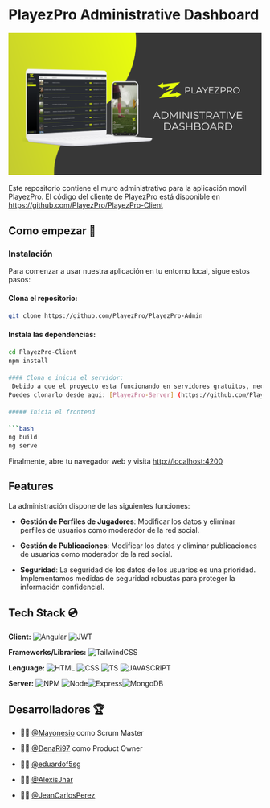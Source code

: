 # PlayezPro Administrative Dashboard

![Banner](/src/assets/Playez%20Banner%20Admin.png)

Este repositorio contiene el muro administrativo para la aplicación movil PlayezPro.
El código del cliente de PlayezPro está disponible en https://github.com/PlayezPro/PlayezPro-Client

## Como empezar :rocket:

### Instalación

Para comenzar a usar nuestra aplicación en tu entorno local, sigue estos pasos:

#### Clona el repositorio:

```bash
git clone https://github.com/PlayezPro/PlayezPro-Admin
```

#### Instala las dependencias:

```bash
cd PlayezPro-Client
npm install

#### Clona e inicia el servidor:
 Debido a que el proyecto esta funcionando en servidores gratuitos, necesitarás tener tambien el repositorio backend funcionando localmente para ciertas funciones.
Puedes clonarlo desde aqui: [PlayezPro-Server] (https://github.com/PlayezPro/PlayezPro-Server)

##### Inicia el frontend

```bash
ng build
ng serve
```

Finalmente, abre tu navegador web y visita [http://localhost:4200](http://localhost:4200)

## Features
La administración dispone de las siguientes funciones:

- **Gestión de Perfiles de Jugadores**: Modificar los datos y eliminar perfiles de usuarios como moderador de la red social.

- **Gestión de Publicaciones**: Modificar los datos y eliminar publicaciones de usuarios como moderador de la red social.

- **Seguridad**: La seguridad de los datos de los usuarios es una prioridad. Implementamos medidas de seguridad robustas para proteger la información confidencial.

## Tech Stack :cd:

**Client:** ![Angular](https://img.shields.io/badge/Angular-DD0031?style=for-the-badge&logo=angular&logoColor=white) ![JWT](https://img.shields.io/badge/JWT-000000?style=for-the-badge&logo=JSON%20web%20tokens&logoColor=white)

**Frameworks/Libraries:**
![TailwindCSS](https://img.shields.io/badge/Tailwind_CSS-38B2AC?style=for-the-badge&logo=tailwind-css&logoColor=white)

**Lenguage:** ![HTML](https://img.shields.io/badge/HTML5-E34F26?style=for-the-badge&logo=html5&logoColor=white) ![CSS](https://img.shields.io/badge/CSS3-1572B6?style=for-the-badge&logo=css3&logoColor=white) ![TS](https://img.shields.io/badge/TypeScript-007ACC?style=for-the-badge&logo=typescript&logoColor=white) ![JAVASCRIPT](https://img.shields.io/badge/JavaScript-323330?style=for-the-badge&logo=javascript&logoColor=F7DF1E)

**Server:** ![NPM](https://img.shields.io/badge/npm-CB3837?style=for-the-badge&logo=npm&logoColor=white) ![Node](https://img.shields.io/badge/Node%20js-339933?style=for-the-badge&logo=nodedotjs&logoColor=white)![Express](https://img.shields.io/badge/Express%20js-000000?style=for-the-badge&logo=express&logoColor=white)![MongoDB](https://img.shields.io/badge/MongoDB-4EA94B?style=for-the-badge&logo=mongodb&logoColor=white)

## Desarrolladores :trophy:

- :man_technologist: [@Mayonesio](https://github.com/Mayonesio) como Scrum Master

- :woman_technologist: [@DenaRi97](https://github.com/DenaRi97) como Product Owner

- :man_technologist: [@eduardof5sg](https://github.com/eduardof5sg)

- :man_technologist: [@AlexisJhar](https://github.com/AlexisJhar)

- :man_technologist: [@JeanCarlosPerez](https://github.com/JeanCarlosPerez)